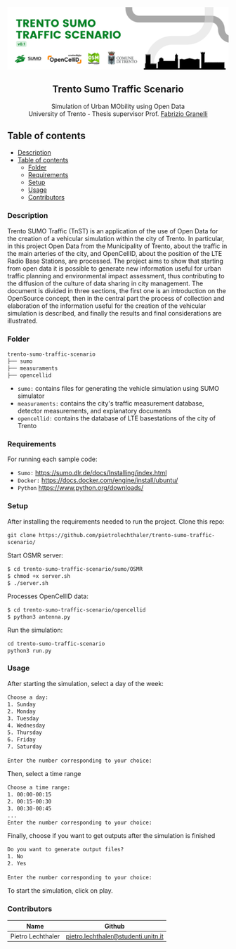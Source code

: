<img src="main.png">

<p align="center">
  <h2 align="center">Trento Sumo Traffic Scenario</h2>
  <p align="center">
Simulation of Urban MObility using Open Data  <br>University of Trento - Thesis supervisor Prof. <a href="https://www.granelli-lab.org/staff/fabrizio-granelli">Fabrizio Granelli</a>
  </p>
</p>

## Table of contents
- [Description](#description)
- [Table of contents](#table-of-contents)
  - [Folder](#folder)
  - [Requirements](#requirements)
  - [Setup](#setup)
  - [Usage](#usage)
  - [Contributors](#contributors)

### Description
Trento SUMO Traffic (TnST) is an application of the use of Open Data for the creation of a vehicular simulation within the city of Trento. In particular, in this project Open Data from the Municipality of Trento, about the traffic in the main arteries of the city, and OpenCellID, about the position of the LTE Radio Base Stations, are processed. The project aims to show that starting from open data it is possible to generate new information useful for urban traffic planning and environmental impact assessment, thus contributing to the diffusion of the culture of data sharing in city management. The document is divided in three sections, the first one is an introduction on the OpenSource concept, then in the central part the process of collection and elaboration of the information useful for the creation of the vehicular simulation is described, and finally the results and final considerations are illustrated.

### Folder
```
trento-sumo-traffic-scenario
├── sumo
├── measuraments
├── opencellid
```
- `sumo:` contains files for generating the vehicle simulation using SUMO simulator
- `measuraments:` contains the city's traffic measurement database, detector measurements, and explanatory documents
- `opencellid:` contains the database of LTE basestations of the city of Trento


### Requirements

For running each sample code:
- `Sumo:` https://sumo.dlr.de/docs/Installing/index.html
- `Docker:` https://docs.docker.com/engine/install/ubuntu/
- `Python` https://www.python.org/downloads/

### Setup

After installing the requirements needed to run the project. Clone this repo:
```
git clone https://github.com/pietrolechthaler/trento-sumo-traffic-scenario/
```

Start OSMR server:
```
$ cd trento-sumo-traffic-scenario/sumo/OSMR
$ chmod +x server.sh
$ ./server.sh
```
Processes OpenCellID data:
```
$ cd trento-sumo-traffic-scenario/opencellid
$ python3 antenna.py
```

Run the simulation:
```
cd trento-sumo-traffic-scenario
python3 run.py
```
### Usage

After starting the simulation, select a day of the week:

```
Choose a day:
1. Sunday
2. Monday
3. Tuesday
4. Wednesday
5. Thursday
6. Friday
7. Saturday

Enter the number corresponding to your choice:
```
Then, select a time range
```
Choose a time range:
1. 00:00-00:15      
2. 00:15-00:30      
3. 00:30-00:45 
...
Enter the number corresponding to your choice:
```
Finally, choose if you want to get outputs after the simulation is finished
```
Do you want to generate output files?
1. No
2. Yes

Enter the number corresponding to your choice:
```

To start the simulation, click on play.

### Contributors
| Name                 | Github                               |
|----------------------|--------------------------------------|
| Pietro Lechthaler    | pietro.lechthaler@studenti.unitn.it  |

